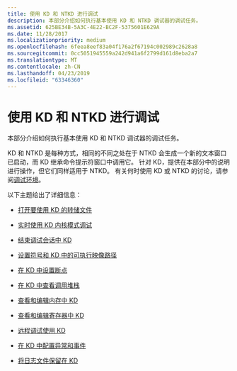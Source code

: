 ```yaml
---
title: 使用 KD 和 NTKD 进行调试
description: 本部分介绍如何执行基本使用 KD 和 NTKD 调试器的调试任务。
ms.assetid: 625BE34B-5A3C-4E22-BC2F-5375601E629A
ms.date: 11/28/2017
ms.localizationpriority: medium
ms.openlocfilehash: 6feea8eef83a04f176a2f67194c002989c2628a8
ms.sourcegitcommit: 0cc5051945559a242d941a6f2799d161d8eba2a7
ms.translationtype: MT
ms.contentlocale: zh-CN
ms.lasthandoff: 04/23/2019
ms.locfileid: "63346360"
---
```

# <a name="debugging-using-kd-and-ntkd"></a>使用 KD 和 NTKD 进行调试


本部分介绍如何执行基本使用 KD 和 NTKD 调试器的调试任务。

KD 和 NTKD 是每种方式，相同的不同之处在于 NTKD 会生成一个新的文本窗口已启动，而 KD 继承命令提示符窗口中调用它。 针对 KD，提供在本部分中的说明进行操作，但它们同样适用于 NTKD。 有关何时使用 KD 或 NTKD 的讨论，请参阅[调试环境](debuggers-in-the-debugging-tools-for-windows-package.md)。

以下主题给出了详细信息：

-   [打开要使用 KD 的转储文件](opening-a-crash-dump-file-using-kd.md)

-   [实时使用 KD 内核模式调试](performing-kernel-mode-debugging-using-kd.md)

-   [结束调试会话中 KD](ending-a-debugging-session-in-kd.md)

-   [设置符号和 KD 中的可执行映像路径](setting-symbol-and-source-paths-in-kd.md)

-   [在 KD 中设置断点](setting-breakpoints-in-kd.md)

-   [在 KD 中查看调用堆栈](viewing-the-call-stack-in-kd.md)

-   [查看和编辑内存中 KD](viewing-memory--variables--and-registers-in-kd.md)

-   [查看和编辑寄存器中 KD](viewing-and-editing-registers-in-kd.md)

-   [远程调试使用 KD](remote-debugging-using-kd.md)

-   [在 KD 中配置异常和事件](configuring-exceptions-and-events-in-kd.md)

-   [将日志文件保留在 KD](keeping-a-log-file-in-kd.md)

 

 





